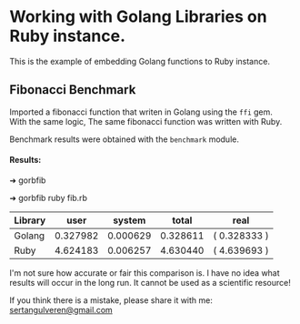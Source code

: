 # Working with Golang Libraries on Ruby instance.

This is the example of embedding Golang functions to Ruby instance.

## Fibonacci Benchmark
Imported a fibonacci function that writen in Golang using the `ffi` gem.   
With the same logic, The same fibonacci function was written with Ruby.

Benchmark results were obtained with the `benchmark` module.
#### Results:
➜  gorbfib 

➜  gorbfib ruby fib.rb 

| Library | user     | system   | total    | real         |
| ------- | -------- | -------- | -------- | ------------ |
| Golang  | 0.327982 | 0.000629 | 0.328611 | ( 0.328333 ) |
| Ruby    | 4.624183 | 0.006257 | 4.630440 | ( 4.639693 ) |


I'm not sure how accurate or fair this comparison is. I have no idea what results will occur in the long run. It cannot be used as a scientific resource!

If you think there is a mistake, please share it with me: sertangulveren@gmail.com
